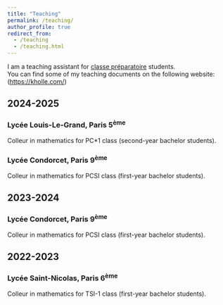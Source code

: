 ```yaml
---
title: "Teaching"
permalink: /teaching/
author_profile: true
redirect_from:
  - /teaching
  - /teaching.html
---
```


I am a teaching assistant for [classe préparatoire](https://en.wikipedia.org/wiki/Classe_pr%C3%A9paratoire_aux_grandes_%C3%A9coles) students.\
You can find some of my teaching documents on the following website: (https://kholle.com/)
## 2024-2025
### Lycée Louis-Le-Grand, Paris 5<sup>ème</sup>
Colleur in mathematics for PC\*1 class (second-year bachelor students).
 
### Lycée Condorcet, Paris 9<sup>ème</sup>
Colleur in mathematics for PCSI class (first-year bachelor students).

## 2023-2024
### Lycée Condorcet, Paris 9<sup>ème</sup>
Colleur in mathematics for PCSI class (first-year bachelor students).
  
## 2022-2023
### Lycée Saint-Nicolas, Paris 6<sup>ème</sup>
Colleur in mathematics for TSI-1 class (first-year bachelor students).
